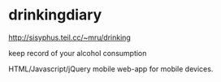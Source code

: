drinkingdiary
=============

http://sisyphus.teil.cc/~mru/drinking


keep record of your alcohol consumption

HTML/Javascript/jQuery mobile web-app for mobile devices.


